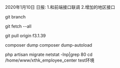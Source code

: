 2020年1月10日 日报:
1.和前端接口联调
2.增加的地区接口

git branch

git fetch --all

git pull origin f3.1.39

composer dump
composer dump-autoload

php artisan migrate
netstat -lnp|grep 80
cd /home/www/xthk_employee_center  test环境
